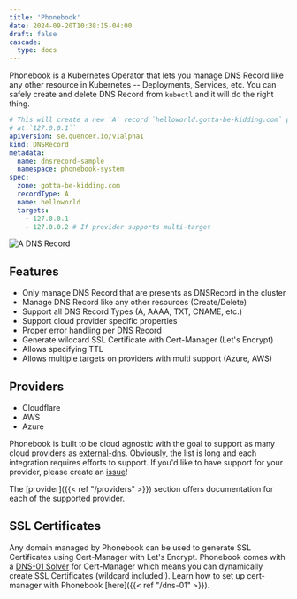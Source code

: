 ```yaml
---
title: 'Phonebook'
date: 2024-09-20T10:38:15-04:00
draft: false
cascade:
  type: docs
---
```


Phonebook is a Kubernetes Operator that lets you manage DNS Record like any other resource in Kubernetes -- Deployments, Services, etc. You can safely create and delete DNS Record from `kubectl` and it will do the right thing.

```yaml
# This will create a new `A` record `helloworld.gotta-be-kidding.com` pointing
# at `127.0.0.1``
apiVersion: se.quencer.io/v1alpha1
kind: DNSRecord
metadata:
  name: dnsrecord-sample
  namespace: phonebook-system
spec:
  zone: gotta-be-kidding.com
  recordType: A
  name: helloworld
  targets:
    - 127.0.0.1
    - 127.0.0.2 # If provider supports multi-target    
```

![A DNS Record](status.png)

## Features

- Only manage DNS Record that are presents as DNSRecord in the cluster
- Manage DNS Record like any other resources (Create/Delete)
- Support all DNS Record Types (A, AAAA, TXT, CNAME, etc.)
- Support cloud provider specific properties 
- Proper error handling per DNS Record
- Generate wildcard SSL Certificate with Cert-Manager (Let's Encrypt)
- Allows specifying TTL
- Allows multiple targets on providers with multi support (Azure, AWS)

## Providers

- Cloudflare
- AWS
- Azure

Phonebook is built to be cloud agnostic with the goal to support as many cloud providers as [external-dns](https://github.com/kubernetes-sigs/external-dns). Obviously, the list is long and each integration requires efforts to support. If you'd like to have support for your provider, please create an [issue](https://github.com/pier-oliviert/phonebook/issues/new)!

The [provider]({{< ref "/providers" >}}) section offers documentation for each of the supported provider.

## SSL Certificates

Any domain managed by Phonebook can be used to generate SSL Certificates using Cert-Manager with Let's Encrypt. Phonebook comes with a [DNS-01 Solver](https://cert-manager.io/docs/configuration/acme/dns01/webhook/) for Cert-Manager which means you can dynamically create SSL Certificates (wildcard included!). Learn how to set up cert-manager with Phonebook [here]({{< ref "/dns-01" >}}).
